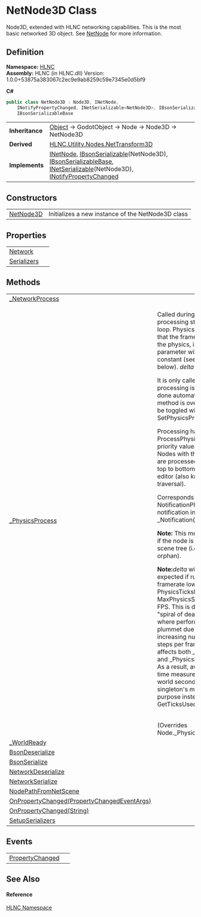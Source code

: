 # NetNode3D Class


Node3D, extended with HLNC networking capabilities. This is the most basic networked 3D object. See <a href="T_HLNC_NetNode">NetNode</a> for more information.



## Definition
**Namespace:** <a href="N_HLNC">HLNC</a>  
**Assembly:** HLNC (in HLNC.dll) Version: 1.0.0+53875a383067c2ec9e9ab8259c59e7345e0d5bf9

**C#**
``` C#
public class NetNode3D : Node3D, INetNode, 
	INotifyPropertyChanged, INetSerializable<NetNode3D>, IBsonSerializable<NetNode3D>, 
	IBsonSerializableBase
```

<table><tr><td><strong>Inheritance</strong></td><td><a href="https://learn.microsoft.com/dotnet/api/system.object" target="_blank" rel="noopener noreferrer">Object</a>  →  GodotObject  →  Node  →  Node3D  →  NetNode3D</td></tr>
<tr><td><strong>Derived</strong></td><td><a href="T_HLNC_Utility_Nodes_NetTransform3D">HLNC.Utility.Nodes.NetTransform3D</a></td></tr>
<tr><td><strong>Implements</strong></td><td><a href="T_HLNC_INetNode">INetNode</a>, <a href="T_HLNC_Serialization_IBsonSerializable_1">IBsonSerializable</a>(NetNode3D), <a href="T_HLNC_Serialization_IBsonSerializableBase">IBsonSerializableBase</a>, <a href="T_HLNC_Serialization_INetSerializable_1">INetSerializable</a>(NetNode3D), <a href="https://learn.microsoft.com/dotnet/api/system.componentmodel.inotifypropertychanged" target="_blank" rel="noopener noreferrer">INotifyPropertyChanged</a></td></tr>
</table>



## Constructors
<table>
<tr>
<td><a href="M_HLNC_NetNode3D__ctor">NetNode3D</a></td>
<td>Initializes a new instance of the NetNode3D class</td></tr>
</table>

## Properties
<table>
<tr>
<td><a href="P_HLNC_NetNode3D_Network">Network</a></td>
<td> </td></tr>
<tr>
<td><a href="P_HLNC_NetNode3D_Serializers">Serializers</a></td>
<td> </td></tr>
</table>

## Methods
<table>
<tr>
<td><a href="M_HLNC_NetNode3D__NetworkProcess">_NetworkProcess</a></td>
<td> </td></tr>
<tr>
<td><a href="M_HLNC_NetNode3D__PhysicsProcess">_PhysicsProcess</a></td>
<td><p>Called during the physics processing step of the main loop. Physics processing means that the frame rate is synced to the physics, i.e. the <em>delta</em> parameter will <em>generally</em> be constant (see exceptions below). <em>delta</em> is in seconds.</p><p>

It is only called if physics processing is enabled, which is done automatically if this method is overridden, and can be toggled with SetPhysicsProcess(Boolean).</p><p>

Processing happens in order of ProcessPhysicsPriority, lower priority values are called first. Nodes with the same priority are processed in tree order, or top to bottom as seen in the editor (also known as pre-order traversal).</p><p>

Corresponds to the NotificationPhysicsProcess notification in _Notification(Int32).</p><p><b>

Note:</b> This method is only called if the node is present in the scene tree (i.e. if it's not an orphan).</p><p><b>

Note:</b><em>delta</em> will be larger than expected if running at a framerate lower than PhysicsTicksPerSecond / MaxPhysicsStepsPerFrame FPS. This is done to avoid "spiral of death" scenarios where performance would plummet due to an ever-increasing number of physics steps per frame. This behavior affects both _Process(Double) and _PhysicsProcess(Double). As a result, avoid using <em>delta</em> for time measurements in real-world seconds. Use the Time singleton's methods for this purpose instead, such as GetTicksUsec().</p><br />(Overrides Node._PhysicsProcess(Double))</td></tr>
<tr>
<td><a href="M_HLNC_NetNode3D__WorldReady">_WorldReady</a></td>
<td> </td></tr>
<tr>
<td><a href="M_HLNC_NetNode3D_BsonDeserialize">BsonDeserialize</a></td>
<td> </td></tr>
<tr>
<td><a href="M_HLNC_NetNode3D_BsonSerialize">BsonSerialize</a></td>
<td> </td></tr>
<tr>
<td><a href="M_HLNC_NetNode3D_NetworkDeserialize">NetworkDeserialize</a></td>
<td> </td></tr>
<tr>
<td><a href="M_HLNC_NetNode3D_NetworkSerialize">NetworkSerialize</a></td>
<td> </td></tr>
<tr>
<td><a href="M_HLNC_NetNode3D_NodePathFromNetScene">NodePathFromNetScene</a></td>
<td> </td></tr>
<tr>
<td><a href="M_HLNC_NetNode3D_OnPropertyChanged">OnPropertyChanged(PropertyChangedEventArgs)</a></td>
<td> </td></tr>
<tr>
<td><a href="M_HLNC_NetNode3D_OnPropertyChanged_1">OnPropertyChanged(String)</a></td>
<td> </td></tr>
<tr>
<td><a href="M_HLNC_NetNode3D_SetupSerializers">SetupSerializers</a></td>
<td> </td></tr>
</table>

## Events
<table>
<tr>
<td><a href="E_HLNC_NetNode3D_PropertyChanged">PropertyChanged</a></td>
<td> </td></tr>
</table>

## See Also


#### Reference
<a href="N_HLNC">HLNC Namespace</a>  
